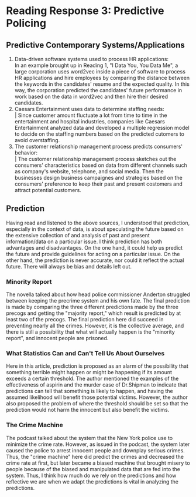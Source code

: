 # Reading Response 3: Predictive Policing

## Predictive Contemporary Systems/Applications
1. Data-driven software systems used to process HR applications:  
In an example brought up in Reading 1, "I Data You, You Data Me", a large corporation uses word2vec inside a piece of software to process HR applications and hire employees by comparing the distance between the keywords in the candidates' resume and the expected quality. In this way, the corporation predicted the candidates' future performance in work based on the data in word2vec and then hire their desired candidates.
2. Caesars Entertainment uses data to determine staffing needs:  
| Since customer amount fluctuate a lot from time to time in the entertainment and hospital industries, companies like Caesars Entertainment analyzed data and developed a multiple regression model to decide on the staffing numbers based on the predicted cutomers to avoid overstaffing.
3. The customer relationship management process predicts consumers' behavior:  
| The customer relationship management process sketches out the consumers' characteristics based on data from different channels such as company's website, telephone, and social media. Then the businesses design business campaignes and strategies based on the consumers' preference to keep their past and present costomers and attract potential customers.

## Prediction
Having read and listened to the above sources, I understood that prediction, especially in the context of data, is about speculating the future based on the extensive collection of and analysis of past and present information/data on a particular issue. I think prediction has both advantages and disadvantages. On the one hand, it could help us predict the future and provide guidelines for acting on a particular issue. On the other hand, the prediction is never accurate, nor could it reflect the actual future. There will always be bias and details left out.
### Minority Report
The novella talked about how head police commissioner Anderton struggled between keeping the precrime system and his own fate. The final prediction is made by comparing the three different predictions made by the three precogs and getting the "majority report," which result is predicted by at least two of the precogs. The final prediction here did succeed in preventing nearly all the crimes. However, it is the collective average, and there is still a possibility that what will actually happen is the "minority report", and innocent people are prisoned.
### What Statistics Can and Can't Tell Us About Ourselves
Here in this article, prediction is proposed as an alarm of the possibility that something terrible might happen or might be happening if its amount exceeds a certain threshold. The author mentioned the examples of the effectiveness of aspirin and the murder case of Dr.Shipman to indicate that predictions can tell that something is likely to happen, and having the assumed likelihood will benefit those potential victims. However, the author also proposed the problem of where the threshold should be set so that the prediction would not harm the innocent but also benefit the victims.
### The Crime Machine
The podcast talked about the system that the New York police use to minimize the crime rate. However, as issued in the podcast, the system later caused the police to arrest innocent people and downplay serious crimes. Thus, the "crime machine" here did predict the crimes and decreased the crime rate at first, but later became a biased machine that brought misery to people because of the biased and manipulated data that are fed into the system.
Thus, I think how much do we rely on the predictions and how reflective we are when we adapt the predictions is vital in analyzing the predictions.
